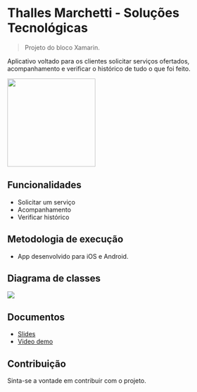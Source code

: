# Thalles Marchetti - Soluções Tecnológicas

> Projeto do bloco Xamarin.

Aplicativo voltado para os clientes solicitar serviços ofertados, acompanhamento e verificar o histórico de tudo o que foi feito.

<img src="https://app.s3-sa-east-1.amazonaws.com/logo.png" width="200px" height="200px" />

## Funcionalidades

- Solicitar um serviço
- Acompanhamento
- Verificar histórico

## Metodologia de execução

- App desenvolvido para iOS e Android.

## Diagrama de classes

<img src="https://app.s3-sa-east-1.amazonaws.com/diagrama.png" />

## Documentos

- [Slides](https://drive.google.com/file/d/1T9dFKdONvk4A2OAc4jeTcwH33iJ0dLxa/view?usp=sharing)
- [Video demo](https://vimeo.com/435583959)

## Contribuição

Sinta-se a vontade em contribuir com o projeto.

[license-image]: https://img.shields.io/badge/License-MIT-blue.svg
[license-url]: LICENSE
